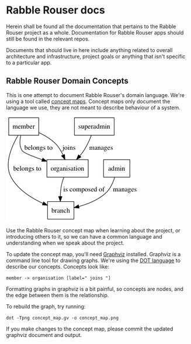 # Rabble Rouser docs

Herein shall be found all the documentation that pertains to the Rabble Rouser project as a whole. Documentation for Rabble Rouser apps should still be found in the relevant repos. 

Documents that should live in here include anything related to overall architecture and infrastructure, project goals or anything that isn't specific to a particular app.

## Rabble Rouser Domain Concepts

This is one attempt to document Rabble Rouser's domain language. We're using a tool called [concept maps](http://cmap.ihmc.us/docs/theory-of-concept-maps). Concept maps only document the language we use, they are not meant to describe behaviour of a system.

![Rabble Rouser Concept Map](./concept_map.png "Rabble Rouser Concept Map")

Use the Rabble Rouser concept map when learning about the project, or introducing others to it, so we can have a common language and understanding when we speak about the project.

To update the concept map, you'll need [Graphviz](http://www.graphviz.org/) installed. Graphviz is a command line tool for drawing graphs. We're using the [DOT language](http://www.graphviz.org/content/dot-language) to describe our concepts. Concepts look like:

    member -> organisation [label=" joins "]

Formatting graphs in graphviz is a bit painful, so concepts are nodes, and the edge between them is the relationship.

To rebuild the graph, try running:

    dot -Tpng concept_map.gv -o concept_map.png

If you make changes to the concept map, please commit the updated graphviz document and output.
